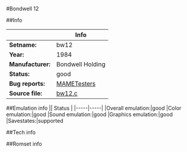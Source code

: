 #Bondwell 12

##Info

||Info|
|-----|-----|
|**Setname:**|bw12
|**Year:**|1984
|**Manufacturer:**|Bondwell Holding
|**Status:**|good
|**Bug reports:**|[MAMETesters](http://mametesters.org/view_all_set.php?type=1&temporary=y&search=bw12.c)
|**Source file:**|[bw12.c](https://github.com/mamedev/mame/blob/master/src/mess/drivers/bw12.c)

##Emulation info
|| Status |
|-----|-----|
|Overall emulation:|good
|Color emulation:|good
|Sound emulation:|good
|Graphics emulation:|good
|Savestates:|supported

##Tech info

##Romset info

<!--- START OF EDITED COMMENT DO NOT TOUCH TEXT ABOVE-->
